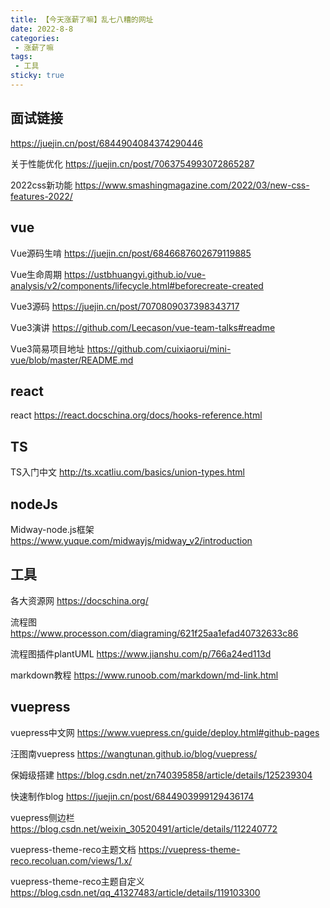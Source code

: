 ```yaml
---
title: 【今天涨薪了嘛】乱七八糟的网址
date: 2022-8-8
categories:
 - 涨薪了嘛
tags:
 - 工具
sticky: true
---
```

## 面试链接
<https://juejin.cn/post/6844904084374290446>

关于性能优化   <https://juejin.cn/post/7063754993072865287>

2022css新功能   <https://www.smashingmagazine.com/2022/03/new-css-features-2022/>

## vue
Vue源码生啃   <https://juejin.cn/post/6846687602679119885>

Vue生命周期   <https://ustbhuangyi.github.io/vue-analysis/v2/components/lifecycle.html#beforecreate-created>

Vue3源码   <https://juejin.cn/post/7070809037398343717>

Vue3演讲   <https://github.com/Leecason/vue-team-talks#readme>

Vue3简易项目地址   <https://github.com/cuixiaorui/mini-vue/blob/master/README.md>

## react
react   <https://react.docschina.org/docs/hooks-reference.html>

## TS
TS入门中文   <http://ts.xcatliu.com/basics/union-types.html>

## nodeJs
Midway-node.js框架   <https://www.yuque.com/midwayjs/midway_v2/introduction>



## 工具
各大资源网   <https://docschina.org/>

流程图   <https://www.processon.com/diagraming/621f25aa1efad40732633c86>

流程图插件plantUML   <https://www.jianshu.com/p/766a24ed113d>

markdown教程   <https://www.runoob.com/markdown/md-link.html>

## vuepress
vuepress中文网 <https://www.vuepress.cn/guide/deploy.html#github-pages>

汪图南vuepress <https://wangtunan.github.io/blog/vuepress/>

保姆级搭建 <https://blog.csdn.net/zn740395858/article/details/125239304>

快速制作blog <https://juejin.cn/post/6844903999129436174>

vuepress侧边栏 <https://blog.csdn.net/weixin_30520491/article/details/112240772>

vuepress-theme-reco主题文档 <https://vuepress-theme-reco.recoluan.com/views/1.x/>

vuepress-theme-reco主题自定义 <https://blog.csdn.net/qq_41327483/article/details/119103300>


